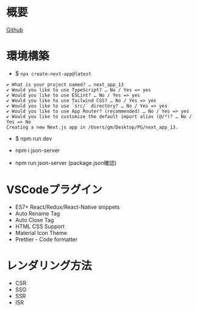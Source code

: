 # 概要
[Github](https://github.com/Shin-sibainu/next.js13-blog-for-udemy)

# 環境構築
* $ `npx create-next-app@latest`

```
✔ What is your project named? … next_app_13
✔ Would you like to use TypeScript? … No / Yes => yes
✔ Would you like to use ESLint? … No / Yes => yes
✔ Would you like to use Tailwind CSS? … No / Yes => yes
✔ Would you like to use `src/` directory? … No / Yes => yes
✔ Would you like to use App Router? (recommended) … No / Yes => yes
✔ Would you like to customize the default import alias (@/*)? … No / Yes => No
Creating a new Next.js app in /Users/gm/Desktop/PG/next_app_13.
```

* $ npm run dev


* npm i json-server
* npm run json-server (package.json確認)

# VSCodeプラグイン
* ES7+ React/Redux/React-Native snippets
* Auto Rename Tag
* Auto Close Tag
* HTML CSS Support
* Material Icon Theme
* Prettier - Code formatter

# レンダリング方法
* CSR
* SSG
* SSR
* ISR
